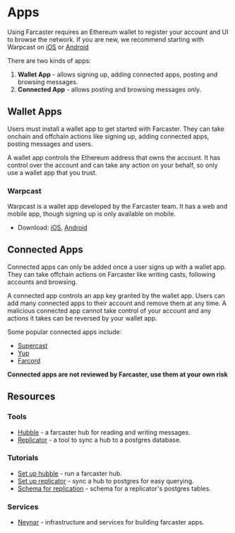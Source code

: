 # Apps

Using Farcaster requires an Ethereum wallet to register your account and UI to browse the network. If you are new, we recommend starting with Warpcast on [iOS](https://apps.apple.com/us/app/warpcast/id1600555445) or [Android](https://play.google.com/store/apps/details?id=com.farcaster.mobile&hl=en_US&gl=US)

There are two kinds of apps:

1. **Wallet App** - allows signing up, adding connected apps, posting and browsing messages.
2. **Connected App** - allows posting and browsing messages only.

## Wallet Apps

Users must install a wallet app to get started with Farcaster. They can take onchain and offchain actions like signing up, adding connected apps, posting messages and users.

A wallet app controls the Ethereum address that owns the account. It has control over the account and can take any action on your behalf, so only use a wallet app that you trust.

### Warpcast

Warpcast is a wallet app developed by the Farcaster team. It has a web and mobile app, though signing up is only available on mobile.

- Download: [iOS](https://apps.apple.com/us/app/warpcast/id1600555445), [Android](https://play.google.com/store/apps/details?id=com.farcaster.mobile&hl=en_US&gl=US)

## Connected Apps

Connected apps can only be added once a user signs up with a wallet app. They can take offchain actions on Farcaster like writing casts, following accounts and browsing.

A connected app controls an app key granted by the wallet app. Users can add many connected apps to their account and remove them at any time. A malicious connected app cannot take control of your account and any actions it takes can be reversed by your wallet app.

Some popular connected apps include:

- [Supercast](https://supercast.xyz/)
- [Yup](https://yup.io/)
- [Farcord](https://farcord.com/)

**Connected apps are not reviewed by Farcaster, use them at your own risk**

## Resources

### Tools

- [Hubble](../../hubble/hubble.md) - a farcaster hub for reading and writing messages.
- [Replicator](https://github.com/farcasterxyz/hub-monorepo/tree/main/packages/shuttle) - a tool to sync a hub to a postgres database.

### Tutorials

- [Set up hubble](../..//hubble/install#install-via-script) - run a farcaster hub.
- [Set up replicator](../../developers/guides/apps/replicate) - sync a hub to postgres for easy querying.
- [Schema for replication](../../reference/replicator/schema) - schema for a replicator's postgres tables.

### Services

- [Neynar](https://neynar.com/) - infrastructure and services for building farcaster apps.
